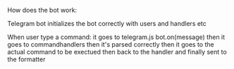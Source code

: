 How does the bot work:

Telegram bot initializes the bot correctly with users and handlers etc

When user type a command: it goes to telegram.js bot.on(message) then it goes to commandhandlers  then it's parsed correctly then it goes to the actual command to be exectued then back to the handler and finally sent to the formatter